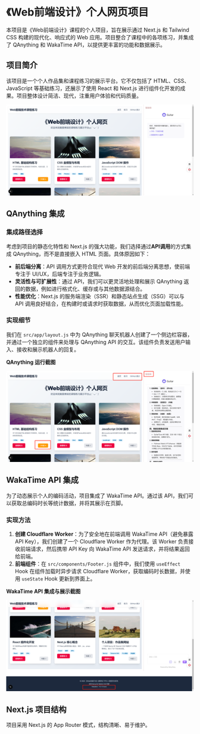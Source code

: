 # 《Web前端设计》个人网页项目

本项目是《Web前端设计》课程的个人项目，旨在展示通过 Next.js 和 Tailwind CSS 构建的现代化、响应式的 Web 应用。项目整合了课程中的各项练习，并集成了 QAnything 和 WakaTime API，以提供更丰富的功能和数据展示。

## 项目简介

该项目是一个个人作品集和课程练习的展示平台。它不仅包括了 HTML、CSS、JavaScript 等基础练习，还展示了使用 React 和 Next.js 进行组件化开发的成果。项目整体设计简洁、现代，注重用户体验和代码质量。

![课程作业运行截图](./CUTTING/1.jpg)

## QAnything 集成

### 集成路径选择

考虑到项目的静态化特性和 Next.js 的强大功能，我们选择通过**API调用**的方式集成 QAnything，而不是直接嵌入 HTML 页面。具体原因如下：

*   **前后端分离**：API 调用方式更符合现代 Web 开发的前后端分离思想，使前端专注于 UI/UX，后端专注于业务逻辑。
*   **灵活性与可扩展性**：通过 API，我们可以更灵活地处理和展示 QAnything 返回的数据，例如进行格式化、缓存或与其他数据源结合。
*   **性能优化**：Next.js 的服务端渲染（SSR）和静态站点生成（SSG）可以与 API 调用良好结合，在构建时或请求时获取数据，从而优化页面加载性能。

### 实现细节

我们在 `src/app/layout.js` 中为 QAnything 聊天机器人创建了一个侧边栏容器，并通过一个独立的组件来处理与 QAnything API 的交互。该组件负责发送用户输入、接收和展示机器人的回复。

**QAnything 运行截图**


![课程作业运行截图](./CUTTING/2.jpg)

## WakaTime API 集成

为了动态展示个人的编码活动，项目集成了 WakaTime API。通过该 API，我们可以获取总编码时长等统计数据，并将其展示在页脚。

### 实现方法

1.  **创建 Cloudflare Worker**：为了安全地在前端调用 WakaTime API（避免暴露 API Key），我们创建了一个 Cloudflare Worker 作为代理。该 Worker 负责接收前端请求，然后携带 API Key 向 WakaTime API 发送请求，并将结果返回给前端。
2.  **前端组件**：在 `src/components/Footer.js` 组件中，我们使用 `useEffect` Hook 在组件加载时异步请求 Cloudflare Worker，获取编码时长数据，并使用 `useState` Hook 更新到界面上。

**WakaTime API 集成与展示截图**


![课程作业运行截图](./CUTTING/3.png)

## Next.js 项目结构

项目采用 Next.js 的 App Router 模式，结构清晰、易于维护。
